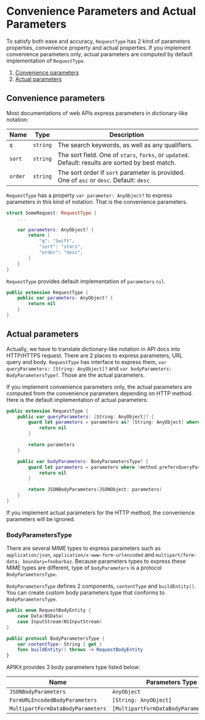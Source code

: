# Convenience Parameters and Actual Parameters

To satisfy both ease and accuracy, `RequestType` has 2 kind of parameters properties, convenience property and actual properties. If you implement convenience parameters only, actual parameters are computed by default implementation of `RequestType`.

1. [Convenience parameters](#convenience-parameters)
2. [Actual parameters](#actual-parameters)

## Convenience parameters

Most documentations of web APIs express parameters in dictionary-like notation:

|Name   |Type    |Description                                                                                      |
|-------|--------|-------------------------------------------------------------------------------------------------|
|`q`    |`string`|The search keywords, as well as any qualifiers.                                                  |
|`sort` |`string`|The sort field. One of `stars`, `forks`, or `updated`. Default: results are sorted by best match.|
|`order`|`string`|The sort order if `sort` parameter is provided. One of `asc` or `desc`. Default: `desc`          |

 `RequestType` has a property `var parameter: AnyObject?` to express parameters in this kind of notation. That is the convenience parameters.

```swift
struct SomeRequest: RequestType {
    ...

    var parameters: AnyObject? {
        return [
            "q": "Swift",
            "sort": "stars",
            "order": "desc",
        ]
    }
}
```

`RequestType` provides default implementation of `parameters` `nil`.

```swift
public extension RequestType {
    public var parameters: AnyObject? {
        return nil
    }
}
```

## Actual parameters

Actually, we have to translate dictionary-like notation in API docs into HTTP/HTTPS request. There are 2 places to express parameters, URL query and body. `RequestType` has interface to express them, `var queryParameters: [String: AnyObject]?` and `var bodyParameters: BodyParametersType?`. Those are the actual parameters.

If you implement convenience parameters only, the actual parameters are computed from the convenience parameters depending on HTTP method. Here is the default implementation of actual parameters:

```swift
public extension RequestType {
    public var queryParameters: [String: AnyObject]? {
        guard let parameters = parameters as? [String: AnyObject] where method.prefersQueryParameters else {
            return nil
        }

        return parameters
    }

    public var bodyParameters: BodyParametersType? {
        guard let parameters = parameters where !method.prefersQueryParameters else {
            return nil
        }

        return JSONBodyParameters(JSONObject: parameters)
    }
}
```

If you implement actual parameters for the HTTP method, the convenience parameters will be ignored.

### BodyParametersType

There are several MIME types to express parameters such as `application/json`, `application/x-www-form-urlencoded` and `multipart/form-data; boundary=foobarbaz`. Because parameters types to express these MIME types are different, type of `bodyParameters` is a protocol `BodyParametersType`.

`BodyParametersType` defines 2 components, `contentType` and `buildEntity()`. You can create custom body parameters type that conforms to `BodyParametersType`.

```swift
public enum RequestBodyEntity {
    case Data(NSData)
    case InputStream(NSInputStream)
}

public protocol BodyParametersType {
    var contentType: String { get }
    func buildEntity() throws -> RequestBodyEntity
}
```

APIKit provides 3 body parameters type listed below:

|Name                             |Parameters Type                         |
|---------------------------------|----------------------------------------|
|`JSONBodyParameters`             |`AnyObject`                             |
|`FormURLEncodedBodyParameters`   |`[String: AnyObject]`                   |
|`MultipartFormDataBodyParameters`|`[MultipartFormDataBodyParameters.Part]`|
